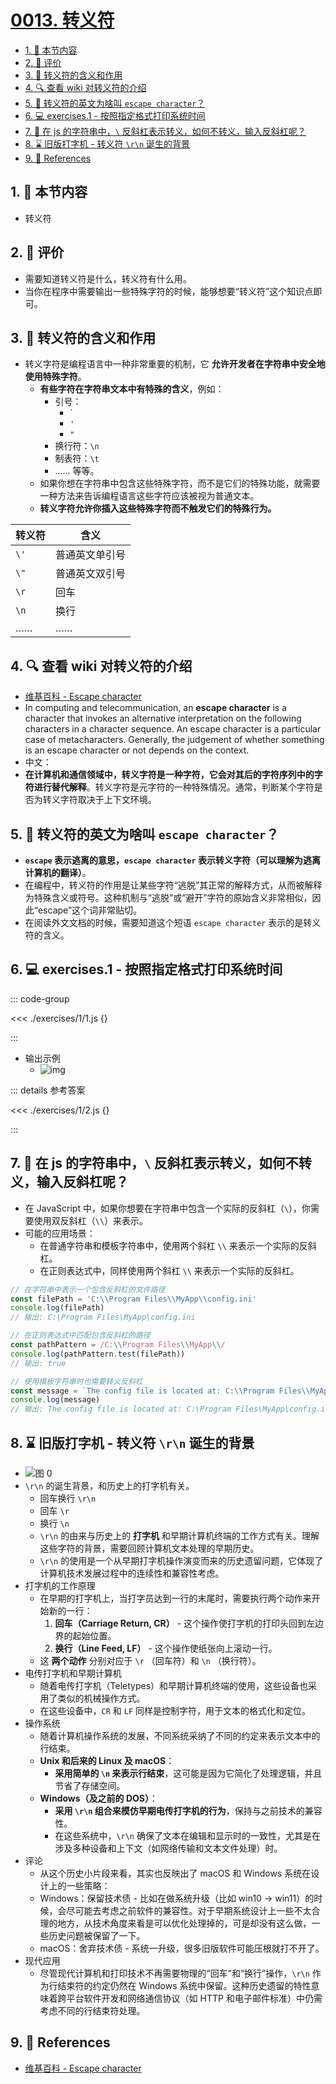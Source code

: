 # [0013. 转义符](https://github.com/tnotesjs/TNotes.javascript/tree/main/notes/0013.%20%E8%BD%AC%E4%B9%89%E7%AC%A6)

<!-- region:toc -->

- [1. 🎯 本节内容](#1--本节内容)
- [2. 🫧 评价](#2--评价)
- [3. 📒 转义符的含义和作用](#3--转义符的含义和作用)
- [4. 🔍 查看 wiki 对转义符的介绍](#4--查看-wiki-对转义符的介绍)
- [5. 🤔 转义符的英文为啥叫 `escape character`？](#5--转义符的英文为啥叫-escape-character)
- [6. 💻 exercises.1 - 按照指定格式打印系统时间](#6--exercises1---按照指定格式打印系统时间)
- [7. 🤔 在 js 的字符串中，`\` 反斜杠表示转义，如何不转义，输入反斜杠呢？](#7--在-js-的字符串中-反斜杠表示转义如何不转义输入反斜杠呢)
- [8. ⌛️ 旧版打字机 - 转义符 `\r\n` 诞生的背景](#8-️-旧版打字机---转义符-rn-诞生的背景)
- [9. 🔗 References](#9--references)

<!-- endregion:toc -->

## 1. 🎯 本节内容

- 转义符

## 2. 🫧 评价

- 需要知道转义符是什么，转义符有什么用。
- 当你在程序中需要输出一些特殊字符的时候，能够想要“转义符”这个知识点即可。

## 3. 📒 转义符的含义和作用

- 转义字符是编程语言中一种非常重要的机制，它 **允许开发者在字符串中安全地使用特殊字符**。
  - **有些字符在字符串文本中有特殊的含义**，例如：
    - 引号：
      - `
      - `'`
      - `"`
    - 换行符：`\n`
    - 制表符：`\t`
    - …… 等等。
  - 如果你想在字符串中包含这些特殊字符，而不是它们的特殊功能，就需要一种方法来告诉编程语言这些字符应该被视为普通文本。
  - **转义字符允许你插入这些特殊字符而不触发它们的特殊行为。**

| 转义符 | 含义           |
| ------ | -------------- |
| `\'`   | 普通英文单引号 |
| `\"`   | 普通英文双引号 |
| `\r`   | 回车           |
| `\n`   | 换行           |
| ……     | ……             |

## 4. 🔍 查看 wiki 对转义符的介绍

- [维基百科 - Escape character][1]
- In computing and telecommunication, an **escape character** is a character that invokes an alternative interpretation on the following characters in a character sequence. An escape character is a particular case of metacharacters. Generally, the judgement of whether something is an escape character or not depends on the context.
- 中文：
- **在计算机和通信领域中，转义字符是一种字符，它会对其后的字符序列中的字符进行替代解释**。转义字符是元字符的一种特殊情况。通常，判断某个字符是否为转义字符取决于上下文环境。

## 5. 🤔 转义符的英文为啥叫 `escape character`？

- **`escape` 表示逃离的意思，`escape character` 表示转义字符（可以理解为逃离计算机的翻译）**。
- 在编程中，转义符的作用是让某些字符“逃脱”其正常的解释方式，从而被解释为特殊含义或符号。这种机制与“逃脱”或“避开”字符的原始含义非常相似，因此“escape”这个词非常贴切。
- 在阅读外文文档的时候，需要知道这个短语 `escape character` 表示的是转义符的含义。

## 6. 💻 exercises.1 - 按照指定格式打印系统时间

::: code-group

<<< ./exercises/1/1.js {}

:::

- 输出示例
  - ![img](https://cdn.jsdelivr.net/gh/tnotesjs/imgs@main/2024-12-28-12-09-17.png)

::: details 参考答案

<<< ./exercises/1/2.js {}

:::

## 7. 🤔 在 js 的字符串中，`\` 反斜杠表示转义，如何不转义，输入反斜杠呢？

- 在 JavaScript 中，如果你想要在字符串中包含一个实际的反斜杠（`\`），你需要使用双反斜杠（`\\`）来表示。
- 可能的应用场景：
  - 在普通字符串和模板字符串中，使用两个斜杠 `\\` 来表示一个实际的反斜杠。
  - 在正则表达式中，同样使用两个斜杠 `\\` 来表示一个实际的反斜杠。

```javascript
// 在字符串中表示一个包含反斜杠的文件路径
const filePath = 'C:\\Program Files\\MyApp\\config.ini'
console.log(filePath)
// 输出: C:\Program Files\MyApp\config.ini

// 在正则表达式中匹配包含反斜杠的路径
const pathPattern = /C:\\Program Files\\MyApp\\/
console.log(pathPattern.test(filePath))
// 输出: true

// 使用模板字符串时也需要转义反斜杠
const message = `The config file is located at: C:\\Program Files\\MyApp\\config.ini`
console.log(message)
// 输出: The config file is located at: C:\Program Files\MyApp\config.ini
```

## 8. ⌛️ 旧版打字机 - 转义符 `\r\n` 诞生的背景

- ![图 0](https://cdn.jsdelivr.net/gh/tnotesjs/imgs@main/2025-08-19-21-52-20.png)
- `\r\n` 的诞生背景，和历史上的打字机有关。
  - 回车换行 `\r\n`
  - 回车 `\r`
  - 换行 `\n`
  - `\r\n` 的由来与历史上的 **打字机** 和早期计算机终端的工作方式有关。理解这些字符的背景，需要回顾计算机文本处理的早期历史。
  - `\r\n` 的使用是一个从早期打字机操作演变而来的历史遗留问题，它体现了计算机技术发展过程中的连续性和兼容性考虑。
- 打字机的工作原理
  - 在早期的打字机上，当打字员达到一行的末尾时，需要执行两个动作来开始新的一行：
    1. **回车（Carriage Return, CR）** - 这个操作使打字机的打印头回到左边界的起始位置。
    2. **换行（Line Feed, LF）** - 这个操作使纸张向上滚动一行。
  - 这 **两个动作** 分别对应于 `\r` （回车符）和 `\n` （换行符）。
- 电传打字机和早期计算机
  - 随着电传打字机（Teletypes）和早期计算机终端的使用，这些设备也采用了类似的机械操作方式。
  - 在这些设备中，`CR` 和 `LF` 同样是控制字符，用于文本的格式化和定位。
- 操作系统
  - 随着计算机操作系统的发展，不同系统采纳了不同的约定来表示文本中的行结束。
  - **Unix 和后来的 Linux 及 macOS**：
    - **采用简单的 `\n` 来表示行结束**，这可能是因为它简化了处理逻辑，并且节省了存储空间。
  - **Windows（及之前的 DOS）**：
    - **采用 `\r\n` 组合来模仿早期电传打字机的行为**，保持与之前技术的兼容性。
    - 在这些系统中，`\r\n` 确保了文本在编辑和显示时的一致性，尤其是在涉及多种设备和上下文（如网络传输和文本文件处理）时。
- 评论
  - 从这个历史小片段来看，其实也反映出了 macOS 和 Windows 系统在设计上的一些策略：
  - Windows：保留技术债 - 比如在做系统升级（比如 win10 -> win11）的时候，会尽可能去考虑之前软件的兼容性。对于早期系统设计上一些不太合理的地方，从技术角度来看是可以优化处理掉的，可是却没有这么做，一些历史问题被保留了一下。
  - macOS：舍弃技术债 - 系统一升级，很多旧版软件可能压根就打不开了。
- 现代应用
  - 尽管现代计算机和打印技术不再需要物理的“回车”和“换行”操作，`\r\n` 作为行结束符的约定仍然在 Windows 系统中保留。这种历史遗留的特性意味着跨平台软件开发和网络通信协议（如 HTTP 和电子邮件标准）中仍需考虑不同的行结束符处理。

## 9. 🔗 References

- [维基百科 - Escape character][1]

[1]: https://en.wikipedia.org/wiki/Escape_character
